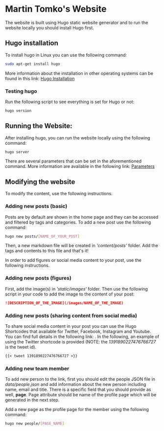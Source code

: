 # Martin Tomko's Website
The website is built using Hugo static website generator and to run the website locally you should install Hugo first.

## Hugo installation
To install hugo in Linux you can use the following command:

```bash
sudo apt-get install hugo
```

More information about the installation in other operating systems can be found in this link: [Hugo Installation](https://gohugo.io/getting-started/installing/)

### Testing hugo
Run the following script to see everything is set for Hugo or not:

```bash
hugo version
```

## Running the Website:
After installing hugo, you can run the website locally using the following command:

```bash
hugo server
```

There are several parameters that can be set in the aforementioned command. More information are available in the following link: [Parameters](https://gohugo.io/commands/hugo_server/)


## Modifying the website
To modify the content, use the following instructions.

### Adding new posts (basic)
Posts are by default are shown in the home page and they can be accessed and filtered by tags and categories.
To add a new post use the following command:

```bash
hugo new posts/[NAME_OF_YOUR_POST]
```

Then, a new markdown file will be created in *'content/posts'* folder. Add the tags and contents to this file and that's it!

In order to add figures or social media content to your post, use the following instructions.

### Adding new posts (figures)
First, add the image(s) in *'static/images'* folder. Then use the following script in your code to add the image to the content of your post:

```markdown
![DESCRIPTION_OF_THE_IMAGE](/images/NAME_OF_THE_IMAGE)
```

### Adding new posts (sharing content from social media)
To share social media content in your post you can use the Hugo Shortcodes that available for Twitter, Facebook, Instagram and Youtube. You can find full details in the following link: [](). In the following, an example of using the Twitter shortcode is provided (NOTE: the *1391890227476766727* is the tweet id).

```markdown
{{< tweet 1391890227476766727 >}}
```

### Adding new team member
To add new person to the link, first you should edit the people JSON file in *data/people.json* and add information about the new person including name, email and title. There is a specific field that you should provide as well, **page**. Page attribute should be name of the profile page which will be generated in the next step.

Add a new page as the profile page for the member using the following command:

```bash
hugo new people/[PAGE_NAME]
```
